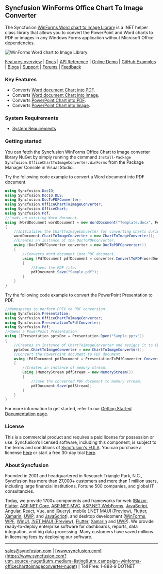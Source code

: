 ## Syncfusion WinForms Office Chart To Image Converter

The Syncfusion [WinForms Word chart to Image Library](https://www.syncfusion.com/word-framework/net/word-library?utm_source=nuget&utm_medium=listing&utm_campaign=winforms-officecharttoimageconverter-nuget)  is a .NET helper class library that allows you to convert the PowerPoint and Word charts to PDF or images in any Windows Forms application without Microsoft Office dependencies.

![WinForms Word chart to Image Library](https://cdn.syncfusion.com/nuget-readme/fileformats/net-word-to-pdf.png)

[Features overview](https://www.syncfusion.com/word-framework/net/word-library?utm_source=nuget&utm_medium=listing&utm_campaign=winforms-officecharttoimageconverter-nuget) | [Docs](https://help.syncfusion.com/file-formats/docio/word-to-pdf?utm_source=nuget&utm_medium=listing&utm_campaign=winforms-officecharttoimageconverter-nuget) | [API Reference](https://help.syncfusion.com/cr/file-formats/Syncfusion.OfficeChartToImageConverter.html?utm_source=nuget&utm_medium=listing&utm_campaign=winforms-officecharttoimageconverter-nuget) | [Online Demo](https://ej2.syncfusion.com/aspnetmvc/DocIO/DOCtoPDF?utm_source=nuget&utm_medium=listing&utm_campaign=winforms-officecharttoimageconverter-nuget#/material) | [GitHub Examples](https://github.com/SyncfusionExamples/DocIO-Examples?utm_source=nuget&utm_medium=listing&utm_campaign=winforms-officecharttoimageconverter-nuget) | [Blogs](https://www.syncfusion.com/blogs/?utm_source=nuget&utm_medium=listing&utm_campaign=winforms-officecharttoimageconverter-nuget&s=word) | [Support](https://support.syncfusion.com/create?utm_source=nuget&utm_medium=listing&utm_campaign=winforms-officecharttoimageconverter-nuget) | [Forums](https://www.syncfusion.com/forums?utm_source=nuget&utm_medium=listing&utm_campaign=winforms-officecharttoimageconverter-nuget) | [Feedback](https://www.syncfusion.com/feedback/winforms?utm_source=nuget&utm_medium=listing&utm_campaign=winforms-officecharttoimageconverter-nuget)

### Key Features

* Converts [Word document Chart into PDF](https://help.syncfusion.com/file-formats/docio/word-to-pdf?utm_source=nuget&utm_medium=listing&utm_campaign=winforms-officecharttoimageconverter-nuget).
* Converts [Word document Chart into Image](https://help.syncfusion.com/file-formats/docio/word-to-image?utm_source=nuget&utm_medium=listing&utm_campaign=winforms-officecharttoimageconverter-nuget).
* Converts [PowerPoint Chart into PDF](https://help.syncfusion.com/file-formats/presentation/presentation-to-pdf?utm_source=nuget&utm_medium=listing&utm_campaign=winforms-officecharttoimageconverter-nuget).
* Converts [PowerPoint Chart into Image](https://help.syncfusion.com/file-formats/presentation/presentation-to-image?utm_source=nuget&utm_medium=listing&utm_campaign=winforms-officecharttoimageconverter-nuget).

### System Requirements
* [System Requirements](https://help.syncfusion.com/file-formats/installation-and-upgrade/system-requirements?utm_source=nuget&utm_medium=listing&utm_campaign=winforms-officecharttoimageconverter-nuget)

### Getting started
You can fetch the Syncfusion WinForms Office Chart to Image converter library NuGet by simply running the command `Install-Package Syncfusion.OfficeChartToImageConverter.WinForms` from the Package Manager Console in Visual Studio.

Try the following code example to convert a Word document into PDF document.

```csharp
using Syncfusion.DocIO;
using Syncfusion.DocIO.DLS;
using Syncfusion.DocToPDFConverter;
using Syncfusion.OfficeChartToImageConverter;
using Syncfusion.OfficeChart;
using Syncfusion.Pdf;
//Loads an existing Word document.
using (WordDocument wordDocument = new WordDocument("Template.docx", FormatType.Automatic))
{
    //Initializes the ChartToImageConverter for converting charts during Word to pdf conversion
    wordDocument.ChartToImageConverter = new ChartToImageConverter();
    //Creates an instance of the DocToPDFConverter.
    using (DocToPDFConverter converter = new DocToPDFConverter())
    {
        //Converts Word document into PDF document.
        using (PdfDocument pdfDocument = converter.ConvertToPDF(wordDocument))
        {
            //Saves the PDF file.
            pdfDocument.Save("Sample.pdf");
        }
    }
}
```

Try the following code example to convert the PowerPoint Presentation to PDF. 

```csharp
//Namespaces to perform PPTX to PDF conversion
using Syncfusion.Presentation;
using Syncfusion.OfficeChartToImageConverter;
using Syncfusion.PresentationToPdfConverter;
using Syncfusion.Pdf;
//Opens a PowerPoint Presentation 
using (IPresentation pptxDoc = Presentation.Open("Sample.pptx"))
{
    //Creates an instance of ChartToImageConverter and assigns it to ChartToImageConverter property of Presentation
    pptxDoc.ChartToImageConverter = new ChartToImageConverter();
    //Convert the PowerPoint document to PDF document.
    using (PdfDocument pdfDocument = PresentationToPdfConverter.Convert(pptxDoc))
    {
        //Creates an instance of memory stream.
        using (MemoryStream pdfStream = new MemoryStream())
        {
            //Save the converted PDF document to memory stream.
            pdfDocument.Save(pdfStream);
        }
    }
}
```

For more information to get started, refer to our [Getting Started Documentation page](https://help.syncfusion.com/file-formats/docio/getting-started?utm_source=nuget&utm_medium=listing&utm_campaign=winforms-officecharttoimageconverter-nuget).

### License
This is a commercial product and requires a paid license for possession or use. Syncfusion’s licensed software, including this component, is subject to the terms and conditions of [Syncfusion's EULA](https://www.syncfusion.com/eula/es/?utm_source=nuget&utm_medium=listing&utm_campaign=winforms-officecharttoimageconverter-nuget). You can purchase a licnense [here]( https://www.syncfusion.com/sales/products?utm_source=nuget&utm_medium=listing&utm_campaign=winforms-officecharttoimageconverter-nuget) or start a free 30-day trial [here](https://www.syncfusion.com/account/manage-trials/start-trials?utm_source=nuget&utm_medium=listing&utm_campaign=winforms-officecharttoimageconverter-nuget).

### About Syncfusion
Founded in 2001 and headquartered in Research Triangle Park, N.C., Syncfusion has more than 27,000+ customers and more than 1 million users, including large financial institutions, Fortune 500 companies, and global IT consultancies.

Today, we provide 1700+ components and frameworks for web ([Blazor](https://www.syncfusion.com/blazor-components?utm_source=nuget&utm_medium=listing&utm_campaign=winforms-officecharttoimageconverter-nuget), [Flutter](https://www.syncfusion.com/flutter-widgets?utm_source=nuget&utm_medium=listing&utm_campaign=winforms-officecharttoimageconverter-nuget), [ASP.NET Core](https://www.syncfusion.com/aspnet-core-ui-controls?utm_source=nuget&utm_medium=listing&utm_campaign=winforms-officecharttoimageconverter-nuget), [ASP.NET MVC](https://www.syncfusion.com/aspnet-mvc-ui-controls?utm_source=nuget&utm_medium=listing&utm_campaign=winforms-officecharttoimageconverter-nuget), [ASP.NET WebForms](https://www.syncfusion.com/jquery/aspnet-webforms-ui-controls?utm_source=nuget&utm_medium=listing&utm_campaign=winforms-officecharttoimageconverter-nuget), [JavaScript](https://www.syncfusion.com/javascript-ui-controls?utm_source=nuget&utm_medium=listing&utm_campaign=winforms-officecharttoimageconverter-nuget), [Angular](https://www.syncfusion.com/angular-ui-components?utm_source=nuget&utm_medium=listing&utm_campaign=winforms-officecharttoimageconverter-nuget), [React](https://www.syncfusion.com/react-ui-components?utm_source=nuget&utm_medium=listing&utm_campaign=winforms-officecharttoimageconverter-nuget), [Vue](https://www.syncfusion.com/vue-ui-components?utm_source=nuget&utm_medium=listing&utm_campaign=winforms-officecharttoimageconverter-nuget), and [jQuery](https://www.syncfusion.com/jquery-ui-widgets?utm_source=nuget&utm_medium=listing&utm_campaign=winforms-officecharttoimageconverter-nuget)), mobile ([.NET MAUI (Preview)](https://www.syncfusion.com/maui-controls?utm_source=nuget&utm_medium=listing&utm_campaign=winforms-officecharttoimageconverter-nuget), [Flutter](https://www.syncfusion.com/flutter-widgets?utm_source=nuget&utm_medium=listing&utm_campaign=winforms-officecharttoimageconverter-nuget), [Xamarin](https://www.syncfusion.com/xamarin-ui-controls?utm_source=nuget&utm_medium=listing&utm_campaign=winforms-officecharttoimageconverter-nuget), [UWP](https://www.syncfusion.com/uwp-ui-controls?utm_source=nuget&utm_medium=listing&utm_campaign=winforms-officecharttoimageconverter-nuget), and [JavaScript](https://www.syncfusion.com/javascript-ui-controls?utm_source=nuget&utm_medium=listing&utm_campaign=winforms-officecharttoimageconverter-nuget)), and desktop development ([WinForms](https://www.syncfusion.com/winforms-ui-controls?utm_source=nuget&utm_medium=listing&utm_campaign=winforms-officecharttoimageconverter-nuget), [WPF](https://www.syncfusion.com/wpf-ui-controls?utm_source=nuget&utm_medium=listing&utm_campaign=winforms-officecharttoimageconverter-nuget), [WinUI](https://www.syncfusion.com/winui-controls?utm_source=nuget&utm_medium=listing&utm_campaign=winforms-officecharttoimageconverter-nuget), [.NET MAUI (Preview)](https://www.syncfusion.com/maui-controls?utm_source=nuget&utm_medium=listing&utm_campaign=winforms-officecharttoimageconverter-nuget), [Flutter](https://www.syncfusion.com/flutter-widgets?utm_source=nuget&utm_medium=listing&utm_campaign=winforms-officecharttoimageconverter-nuget), [Xamarin](https://www.syncfusion.com/xamarin-ui-controls?utm_source=nuget&utm_medium=listing&utm_campaign=winforms-officecharttoimageconverter-nuget) and [UWP](https://www.syncfusion.com/uwp-ui-controls?utm_source=nuget&utm_medium=listing&utm_campaign=winforms-officecharttoimageconverter-nuget)). We provide ready-to-deploy enterprise software for dashboards, reports, data integration, and big data processing. Many customers have saved millions in licensing fees by deploying our software.

___

[sales@syncfusion.com](mailto:sales@syncfusion.com?Subject=Syncfusion%20WinForms%20DocToPDFConverter%20-%20NuGet) | [www.syncfusion.com](https://www.syncfusion.com?utm_source=nuget&utm_medium=listing&utm_campaign=winforms-officecharttoimageconverter-nuget) | Toll Free: 1-888-9 DOTNET